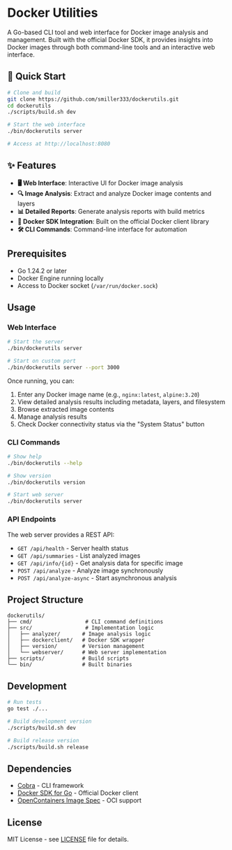 # Docker Utilities

A Go-based CLI tool and web interface for Docker image analysis and management. Built with the official Docker SDK, it provides insights into Docker images through both command-line tools and an interactive web interface.

## 🚀 Quick Start

```bash
# Clone and build
git clone https://github.com/smiller333/dockerutils.git
cd dockerutils
./scripts/build.sh dev

# Start the web interface
./bin/dockerutils server

# Access at http://localhost:8080
```

## ✨ Features

- **🖥️ Web Interface**: Interactive UI for Docker image analysis
- **🔍 Image Analysis**: Extract and analyze Docker image contents and layers
- **📊 Detailed Reports**: Generate analysis reports with build metrics
- **🐳 Docker SDK Integration**: Built on the official Docker client library
- **🛠️ CLI Commands**: Command-line interface for automation

## Prerequisites

- Go 1.24.2 or later
- Docker Engine running locally
- Access to Docker socket (`/var/run/docker.sock`)

## Usage

### Web Interface

```bash
# Start the server
./bin/dockerutils server

# Start on custom port
./bin/dockerutils server --port 3000
```

Once running, you can:
1. Enter any Docker image name (e.g., `nginx:latest`, `alpine:3.20`)
2. View detailed analysis results including metadata, layers, and filesystem
3. Browse extracted image contents
4. Manage analysis results
5. Check Docker connectivity status via the "System Status" button

### CLI Commands

```bash
# Show help
./bin/dockerutils --help

# Show version
./bin/dockerutils version

# Start web server
./bin/dockerutils server
```

### API Endpoints

The web server provides a REST API:

- `GET /api/health` - Server health status
- `GET /api/summaries` - List analyzed images
- `GET /api/info/{id}` - Get analysis data for specific image
- `POST /api/analyze` - Analyze image synchronously
- `POST /api/analyze-async` - Start asynchronous analysis

## Project Structure

```
dockerutils/
├── cmd/                 # CLI command definitions
├── src/                 # Implementation logic
│   ├── analyzer/       # Image analysis logic
│   ├── dockerclient/   # Docker SDK wrapper
│   ├── version/        # Version management
│   └── webserver/      # Web server implementation
├── scripts/            # Build scripts
└── bin/                # Built binaries
```

## Development

```bash
# Run tests
go test ./...

# Build development version
./scripts/build.sh dev

# Build release version
./scripts/build.sh release
```

## Dependencies

- [Cobra](https://github.com/spf13/cobra) - CLI framework
- [Docker SDK for Go](https://github.com/docker/docker) - Official Docker client
- [OpenContainers Image Spec](https://github.com/opencontainers/image-spec) - OCI support

## License

MIT License - see [LICENSE](LICENSE) file for details.